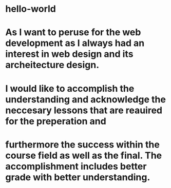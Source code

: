 # hello-world
# As I want to peruse for the web development as I always had an interest in web design and its archeitecture design.
# I would like to accomplish the understanding and acknowledge the neccesary lessons that are reauired for the preperation and
# furthermore the success within the course field as well as the final. The accomplishment includes better grade with better understanding.
